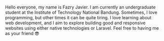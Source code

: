Hello everyone, my name is Fazry Javier. I am currently an undergraduate student at the Institute of Technology National Bandung. Sometimes, I love programming, but other times it can be quite tiring.
I love learning about web development, and I aim to explore building good and responsive websites using either native technologies or Laravel.
Feel free to having me as your friend 😎

